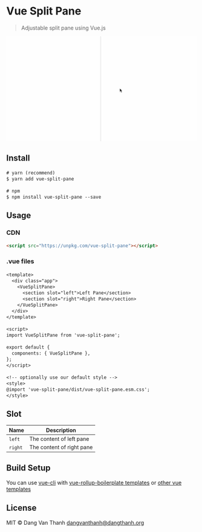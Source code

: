 # Vue Split Pane

> Adjustable split pane using Vue.js

![](screenshot.gif)

## Install

```
# yarn (recommend)
$ yarn add vue-split-pane

# npm
$ npm install vue-split-pane --save
```

## Usage

### CDN

```html
<script src="https://unpkg.com/vue-split-pane"></script>
```

### .vue files

```vue
<template>
  <div class="app">
    <VueSplitPane>
      <section slot="left">Left Pane</section>
      <section slot="right">Right Pane</section>
    </VueSplitPane>
  </div>
</template>

<script>
import VueSplitPane from 'vue-split-pane';

export default {
  components: { VueSplitPane },
};
</script>

<!-- optionally use our default style -->
<style>
@import 'vue-split-pane/dist/vue-split-pane.esm.css';
</style>
```

## Slot

| Name    | Description               |
| ------- | ------------------------- |
| `left`  | The content of left pane  |
| `right` | The content of right pane |

## Build Setup

You can use [vue-cli](https://github.com/vuejs/vue-cli) with [vue-rollup-boilerplate templates](https://github.com/dangvanthanh/vue-rollup-boilerplate) or [other vue templates](https://github.com/vuejs-templates)

## License

MIT © Dang Van Thanh <dangvanthanh@dangthanh.org>
